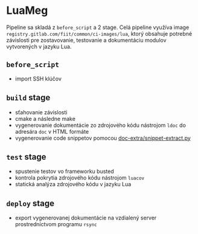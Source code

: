 # LuaMeg

Pipeline sa skladá z `before_script` a 2 stage. Celá pipeline využíva image
`registry.gitlab.com/fiit/common/ci-images/lua`, ktorý obsahuje potrebné
závislosti pre zostavovanie, testovanie a dokumentáciu modulov vytvorených v jazyku Lua.

## `before_script`
 - import SSH klúčov

## `build` stage
 - sťahovanie závislosti
 - cmake a následne make
 - vygenerovanie dokumentácie zo zdrojového kódu nástrojom `ldoc` do adresára `doc` v HTML formáte
 - vygenerovanie code snippetov pomocou [doc-extra/snippet-extract.py](../gitlab_images/doc_extra.md)

## `test` stage
 - spustenie testov vo frameworku busted
 - kontrola pokrytia zdrojového kódu nástrojom `luacov`
 - statická analýza zdrojového kódu v jazyku Lua

## `deploy` stage
 - export vygenerovanej dokumentácie na vzdialený server prostredníctvom programu `rsync`
